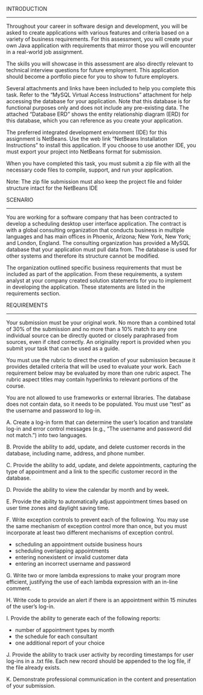 INTRODUCTION
________________


Throughout your career in software design and development, you will be asked to create applications with various features and criteria based on a variety of business requirements. For this assessment, you will create your own Java application with requirements that mirror those you will encounter in a real-world job assignment.


The skills you will showcase in this assessment are also directly relevant to technical interview questions for future employment. This application should become a portfolio piece for you to show to future employers.


Several attachments and links have been included to help you complete this task. Refer to the “MySQL Virtual Access Instructions” attachment for help accessing the database for your application. Note that this database is for functional purposes only and does not include any pre-existing data. The attached “Database ERD” shows the entity relationship diagram (ERD) for this database, which you can reference as you create your application.


The preferred integrated development environment (IDE) for this assignment is NetBeans. Use the web link “NetBeans Installation Instructions” to install this application. If you choose to use another IDE, you must export your project into NetBeans format for submission.


When you have completed this task, you must submit a zip file with all the necessary code files to compile, support, and run your application.


Note: The zip file submission must also keep the project file and folder structure intact for the NetBeans IDE


SCENARIO
________________


You are working for a software company that has been contracted to develop a scheduling desktop user interface application. The contract is with a global consulting organization that conducts business in multiple languages and has main offices in Phoenix, Arizona; New York, New York; and London, England. The consulting organization has provided a MySQL database that your application must pull data from. The database is used for other systems and therefore its structure cannot be modified.


The organization outlined specific business requirements that must be included as part of the application. From these requirements, a system analyst at your company created solution statements for you to implement in developing the application. These statements are listed in the requirements section.


REQUIREMENTS
________________


Your submission must be your original work. No more than a combined total of 30% of the submission and no more than a 10% match to any one individual source can be directly quoted or closely paraphrased from sources, even if cited correctly. An originality report is provided when you submit your task that can be used as a guide.


You must use the rubric to direct the creation of your submission because it provides detailed criteria that will be used to evaluate your work. Each requirement below may be evaluated by more than one rubric aspect. The rubric aspect titles may contain hyperlinks to relevant portions of the course.
 
You are not allowed to use frameworks or external libraries. The database does not contain data, so it needs to be populated. You must use “test” as the username and password to log-in.


A.   Create a log-in form that can determine the user’s location and translate log-in and error control messages (e.g., “The username and password did not match.”) into two languages.


B.   Provide the ability to add, update, and delete customer records in the database, including name, address, and phone number.
 
C.   Provide the ability to add, update, and delete appointments, capturing the type of appointment and a link to the specific customer record in the database.


D.   Provide the ability to view the calendar by month and by week.
 
E.    Provide the ability to automatically adjust appointment times based on user time zones and daylight saving time.
 
F.   Write exception controls to prevent each of the following. You may use the same mechanism of exception control more than once, but you must incorporate at least  two different mechanisms of exception control.
*   scheduling an appointment outside business hours
*   scheduling overlapping appointments
*   entering nonexistent or invalid customer data
*   entering an incorrect username and password


G.  Write two or more lambda expressions to make your program more efficient, justifying the use of each lambda expression with an in-line comment.
 
H.   Write code to provide an alert if there is an appointment within 15 minutes of the user’s log-in.


I.   Provide the ability to generate each  of the following reports:
*   number of appointment types by month
*   the schedule for each consultant
*   one additional report of your choice


J.   Provide the ability to track user activity by recording timestamps for user log-ins in a .txt file. Each new record should be appended to the log file, if the file already exists.


K. Demonstrate professional communication in the content and presentation of your submission.